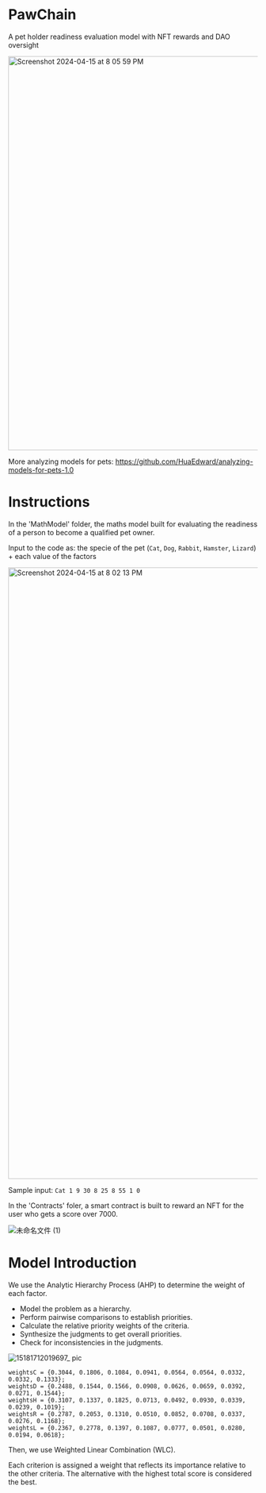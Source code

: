 # PawChain
A pet holder readiness evaluation model with NFT rewards and DAO oversight

<img width="794" alt="Screenshot 2024-04-15 at 8 05 59 PM" src="https://github.com/HuaEdward/PawChain/assets/102205131/54e61147-50f6-4b0a-a780-1f6a953c77ff">

More analyzing models for pets: https://github.com/HuaEdward/analyzing-models-for-pets-1.0

# Instructions
In the 'MathModel' folder, the maths model built for evaluating the readiness of a person to become a qualified pet owner.

Input to the code as: the specie of the pet (`Cat`, `Dog`, `Rabbit`, `Hamster`, `Lizard`) + each value of the factors

<img width="1232" alt="Screenshot 2024-04-15 at 8 02 13 PM" src="https://github.com/HuaEdward/PawChain/assets/102205131/2820d570-8ce6-41d6-8aa2-c3f750924ec0">

Sample input: `Cat 1 9 30 8 25 8 55 1 0`


In the 'Contracts' foler, a smart contract is built to reward an NFT for the user who gets a score over 7000.

![未命名文件 (1)](https://github.com/HuaEdward/PawChain/assets/102205131/c042da08-cfea-42ee-b0e8-23348ee02553)

# Model Introduction
We use the Analytic Hierarchy Process (AHP) to determine the weight of each factor. 

- Model the problem as a hierarchy.
- Perform pairwise comparisons to establish priorities.
- Calculate the relative priority weights of the criteria.
- Synthesize the judgments to get overall priorities.
- Check for inconsistencies in the judgments.

![15181712019697_ pic](https://github.com/HuaEdward/PawChain/assets/102205131/ec2a5de7-b965-40b2-9862-13b8f602bfa6)


```
weightsC = {0.3044, 0.1806, 0.1084, 0.0941, 0.0564, 0.0564, 0.0332, 0.0332, 0.1333};
weightsD = {0.2488, 0.1544, 0.1566, 0.0908, 0.0626, 0.0659, 0.0392, 0.0271, 0.1544};
weightsH = {0.3107, 0.1337, 0.1825, 0.0713, 0.0492, 0.0930, 0.0339, 0.0239, 0.1019};
weightsR = {0.2787, 0.2053, 0.1310, 0.0510, 0.0852, 0.0708, 0.0337, 0.0276, 0.1168};
weightsL = {0.2367, 0.2778, 0.1397, 0.1087, 0.0777, 0.0501, 0.0280, 0.0194, 0.0618};
```

Then, we use Weighted Linear Combination (WLC).

Each criterion is assigned a weight that reflects its importance relative to the other criteria. The alternative with the highest total score is considered the best.



